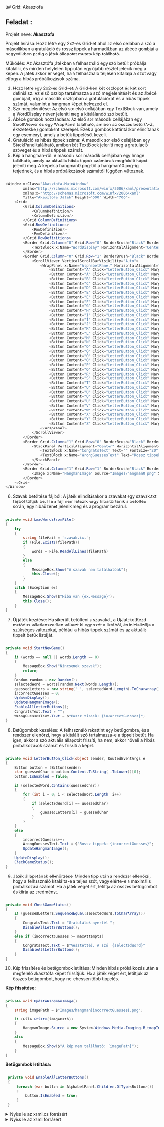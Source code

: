 ú#  Grid: Akasztofa

## Feladat : 
Projekt neve: **Akasztofa**

Projekt leírása: Hozz létre egy 2x2-es Grid-et ahol az első cellában a szó a másodikban a gratuláció és rossz tippek a harmadikban az ábécé gombjai a negyedikben pedig a játék állapotot mutató kép található.

Működés: Az Akasztófa játékban a felhasználó egy szó betűit próbálja kitalálni, és minden helytelen tipp után egy újabb részlet jelenik meg a képen. A játék akkor ér véget, ha a felhasználó teljesen kitalálja a szót vagy elfogy a hibás próbálkozások száma.

1. Hozz létre egy 2x2-es Grid-et: A Grid-ben két oszlopot és két sort definiálsz. Az első oszlop tartalmazza a szó megjelenítését és az ábécé gombjait, míg a második oszlopban a gratulációkat és a hibás tippek számát, valamint a hangman képet helyezed el.
2. Szó megjelenítése: Az első sor első cellájában egy TextBlock van, amely a WordDisplay néven jeleníti meg a kitalálandó szó betűit.
3. Ábécé gombok hozzáadása: Az első sor második cellájában egy ScrollViewer és egy WrapPanel található, amiben az összes betű (A-Z, ékezetekkel) gombként szerepel. Ezek a gombok kattintáskor elindítanak egy eseményt, amely a betűk tippelését kezeli.
4. Gratuláció és hibás tippek száma: A második sor első cellájában egy StackPanel található, amiben két TextBlock jeleníti meg a gratuláció szöveget és a hibás tippek számát.
5. Kép a hangman-ről: A második sor második cellájában egy Image található, amely az aktuális hibás tippek számának megfelelő képet jeleníti meg. A képek a hangman0.png-től a hangman10.png-ig terjednek, és a hibás próbálkozások számától függően változnak.

```c#

<Window x:Class="Akasztofa.MainWindow"
        xmlns="http://schemas.microsoft.com/winfx/2006/xaml/presentation"
        xmlns:x="http://schemas.microsoft.com/winfx/2006/xaml"
        Title="Akasztófa Játék" Height="600" Width="700">
    <Grid>
        <Grid.ColumnDefinitions>
            <ColumnDefinition/>
            <ColumnDefinition/>
        </Grid.ColumnDefinitions>
        <Grid.RowDefinitions>
            <RowDefinition/>
            <RowDefinition/>
        </Grid.RowDefinitions>
        <Border Grid.Column="0" Grid.Row="0" BorderBrush="Black" BorderThickness="1" Margin="10">
            <TextBlock x:Name="WordDisplay" HorizontalAlignment="Center" VerticalAlignment="Center" FontSize="24"/>
        </Border>
        <Border Grid.Column="0" Grid.Row="1" BorderBrush="Black" BorderThickness="1" Margin="10">
            <ScrollViewer VerticalScrollBarVisibility="Auto">
                <WrapPanel x:Name="AlphabetPanel" HorizontalAlignment="Center" VerticalAlignment="Center" Margin="10">
                    <Button Content="A" Click="LetterButton_Click" Margin="2" Width="30"/>
                    <Button Content="Á" Click="LetterButton_Click" Margin="2" Width="30"/>
                    <Button Content="B" Click="LetterButton_Click" Margin="2" Width="30"/>
                    <Button Content="C" Click="LetterButton_Click" Margin="2" Width="30"/>
                    <Button Content="D" Click="LetterButton_Click" Margin="2" Width="30"/>
                    <Button Content="E" Click="LetterButton_Click" Margin="2" Width="30"/>
                    <Button Content="É" Click="LetterButton_Click" Margin="2" Width="30"/>
                    <Button Content="F" Click="LetterButton_Click" Margin="2" Width="30"/>
                    <Button Content="G" Click="LetterButton_Click" Margin="2" Width="30"/>
                    <Button Content="H" Click="LetterButton_Click" Margin="2" Width="30"/>
                    <Button Content="I" Click="LetterButton_Click" Margin="2" Width="30"/>
                    <Button Content="Í" Click="LetterButton_Click" Margin="2" Width="30"/>
                    <Button Content="J" Click="LetterButton_Click" Margin="2" Width="30"/>
                    <Button Content="K" Click="LetterButton_Click" Margin="2" Width="30"/>
                    <Button Content="L" Click="LetterButton_Click" Margin="2" Width="30"/>
                    <Button Content="M" Click="LetterButton_Click" Margin="2" Width="30"/>
                    <Button Content="N" Click="LetterButton_Click" Margin="2" Width="30"/>
                    <Button Content="O" Click="LetterButton_Click" Margin="2" Width="30"/>
                    <Button Content="Ó" Click="LetterButton_Click" Margin="2" Width="30"/>
                    <Button Content="Ö" Click="LetterButton_Click" Margin="2" Width="30"/>
                    <Button Content="Ő" Click="LetterButton_Click" Margin="2" Width="30"/>
                    <Button Content="P" Click="LetterButton_Click" Margin="2" Width="30"/>
                    <Button Content="Q" Click="LetterButton_Click" Margin="2" Width="30"/>
                    <Button Content="R" Click="LetterButton_Click" Margin="2" Width="30"/>
                    <Button Content="S" Click="LetterButton_Click" Margin="2" Width="30"/>
                    <Button Content="T" Click="LetterButton_Click" Margin="2" Width="30"/>
                    <Button Content="U" Click="LetterButton_Click" Margin="2" Width="30"/>
                    <Button Content="Ú" Click="LetterButton_Click" Margin="2" Width="30"/>
                    <Button Content="Ü" Click="LetterButton_Click" Margin="2" Width="30"/>
                    <Button Content="Ű" Click="LetterButton_Click" Margin="2" Width="30"/>
                    <Button Content="V" Click="LetterButton_Click" Margin="2" Width="30"/>
                    <Button Content="W" Click="LetterButton_Click" Margin="2" Width="30"/>
                    <Button Content="X" Click="LetterButton_Click" Margin="2" Width="30"/>
                    <Button Content="Y" Click="LetterButton_Click" Margin="2" Width="30"/>
                    <Button Content="Z" Click="LetterButton_Click" Margin="2" Width="30"/>
                </WrapPanel>
            </ScrollViewer>
        </Border>
        <Border Grid.Column="1" Grid.Row="0" BorderBrush="Black" BorderThickness="1" Margin="10">
            <StackPanel VerticalAlignment="Center" HorizontalAlignment="Center">
                <TextBlock x:Name="CongratsText" Text="" FontSize="20" TextAlignment="Center" Margin="10"/>
                <TextBlock x:Name="WrongGuessesText" Text="Rossz tippek: 0" FontSize="16" TextAlignment="Center" Margin="10"/>
            </StackPanel>
        </Border>
        <Border Grid.Column="1" Grid.Row="1" BorderBrush="Black" BorderThickness="1" Margin="10">
            <Image x:Name="HangmanImage" Source="Images/hangman0.png" Stretch="Uniform" Margin="10"/>
        </Border>
    </Grid>
</Window>

```
6. Szavak betöltése fájlból: A játék elindításakor a szavakat egy szavak.txt fájlból töltjük be. Ha a fájl nem létezik vagy hiba történik a betöltés során, egy hibaüzenet jelenik meg és a program bezárul.

```c#

private void LoadWordsFromFile()
{
    try
    {
        string filePath = "szavak.txt";
        if (File.Exists(filePath))
        {
            words = File.ReadAllLines(filePath);
        }
        else
        {
            MessageBox.Show("A szavak nem találhatóak");
            this.Close();
        }
    }
    catch (Exception ex)
    {
        MessageBox.Show($"Hiba van {ex.Message}");
        this.Close();
    }
}

```

7. Új játék kezdése: Ha sikerült betölteni a szavakat, a UjJatekotKezd metódus véletlenszerűen választ ki egy szót a listából, és inicializálja a szükséges változókat, például a hibás tippek számát és az aktuális tippelt betűk listáját.

```c#

private void StartNewGame()
{
    if (words == null || words.Length == 0)
    {
        MessageBox.Show("Nincsenek szavak");
        return;
    }
    Random random = new Random();
    selectedWord = words[random.Next(words.Length)];
    guessedLetters = new string('_', selectedWord.Length).ToCharArray();
    incorrectGuesses = 0;
    UpdateDisplay();
    UpdateHangmanImage();
    EnableAllLetterButtons();
    CongratsText.Text = "";
    WrongGuessesText.Text = $"Rossz tippek: {incorrectGuesses}";
}

```

8. Betűgombok kezelése: A felhasználó rákattint egy betűgombra, és a rendszer ellenőrzi, hogy a kitalált szó tartalmazza-e a tippelt betűt. Ha igen, akkor a szó aktuális állapotát frissíti, ha nem, akkor növeli a hibás próbálkozások számát és frissíti a képet.

```c#

private void LetterButton_Click(object sender, RoutedEventArgs e)
{
    Button button = (Button)sender;
    char guessedChar = button.Content.ToString().ToLower()[0];
    button.IsEnabled = false;

    if (selectedWord.Contains(guessedChar))
    {
        for (int i = 0; i < selectedWord.Length; i++)
        {
            if (selectedWord[i] == guessedChar)
            {
                guessedLetters[i] = guessedChar;
            }
        }
    }
    else
    {
        incorrectGuesses++;
        WrongGuessesText.Text = $"Rossz tippek: {incorrectGuesses}";
        UpdateHangmanImage();
    }
    UpdateDisplay();
    CheckGameStatus();
}

```

9. Játék állapotának ellenőrzése: Minden tipp után a rendszer ellenőrzi, hogy a felhasználó kitalálta-e a teljes szót, vagy elérte-e a maximális próbálkozási számot. Ha a játék véget ért, letiltja az összes betűgombot és kiírja az eredményt.

```c#

private void CheckGameStatus()
{
    if (guessedLetters.SequenceEqual(selectedWord.ToCharArray()))
    {
        CongratsText.Text = "Gratulálok nyertél!";
        DisableAllLetterButtons();
    }
    else if (incorrectGuesses >= maxAttempts)
    {
        CongratsText.Text = $"Vesztettél. A szó: {selectedWord}";
        DisableAllLetterButtons();
    }
}

```

10. Kép frissítése és betűgombok letiltása: Minden hibás próbálkozás után a megfelelő akasztófa képet frissítjük. Ha a játék véget ért, letiltjuk az összes betűgombot, hogy ne lehessen több tippelés.

**Kép frissítése:**

```c#

private void UpdateHangmanImage()
{
    string imagePath = $"Images/hangman{incorrectGuesses}.png";

    if (File.Exists(imagePath))
    {
        HangmanImage.Source = new System.Windows.Media.Imaging.BitmapImage(new Uri(imagePath, UriKind.Relative));
    }
    else
    {
        MessageBox.Show($"A kép nem található: {imagePath}");
    }
}

```

**Betűgombok letiltása:**

```c#

 private void EnableAllLetterButtons()
 {
     foreach (var button in AlphabetPanel.Children.OfType<Button>())
     {
         button.IsEnabled = true;
     }
 }

```

<details>
<summary>Nyiss le az xaml.cs forrásért</summary>

```c#

using System;
using System.IO;
using System.Linq;
using System.Windows;
using System.Windows.Controls;

namespace Akasztofa
{
    public partial class MainWindow : Window
    {
        private string[] words;
        private string selectedWord;
        private char[] guessedLetters;
        private int incorrectGuesses;
        private const int maxAttempts = 11;

        public MainWindow()
        {
            InitializeComponent();
            LoadWordsFromFile();
            StartNewGame();
        }
        private void LoadWordsFromFile()
        {
            try
            {
                string filePath = "szavak.txt";
                if (File.Exists(filePath))
                {
                    words = File.ReadAllLines(filePath);
                }
                else
                {
                    MessageBox.Show("A szavak nem találhatóak");
                    this.Close();
                }
            }
            catch (Exception ex)
            {
                MessageBox.Show($"Hiba van {ex.Message}");
                this.Close();
            }
        }
        private void StartNewGame()
        {
            if (words == null || words.Length == 0)
            {
                MessageBox.Show("Nincsenek szavak");
                return;
            }
            Random random = new Random();
            selectedWord = words[random.Next(words.Length)];
            guessedLetters = new string('_', selectedWord.Length).ToCharArray();
            incorrectGuesses = 0;
            UpdateDisplay();
            UpdateHangmanImage();
            EnableAllLetterButtons();
            CongratsText.Text = "";
            WrongGuessesText.Text = $"Rossz tippek: {incorrectGuesses}";
        }
        private void UpdateDisplay()
        {
            WordDisplay.Text = string.Join(" ", guessedLetters);
        }
        private void UpdateHangmanImage()
        {
            string imagePath = $"Images/hangman{incorrectGuesses}.png";

            if (File.Exists(imagePath))
            {
                HangmanImage.Source = new System.Windows.Media.Imaging.BitmapImage(new Uri(imagePath, UriKind.Relative));
            }
            else
            {
                MessageBox.Show($"A kép nem található: {imagePath}");
            }
        }
        private void EnableAllLetterButtons()
        {
            foreach (var button in AlphabetPanel.Children.OfType<Button>())
            {
                button.IsEnabled = true;
            }
        }
        private void LetterButton_Click(object sender, RoutedEventArgs e)
        {
            Button button = (Button)sender;
            char guessedChar = button.Content.ToString().ToLower()[0];
            button.IsEnabled = false;

            if (selectedWord.Contains(guessedChar))
            {
                for (int i = 0; i < selectedWord.Length; i++)
                {
                    if (selectedWord[i] == guessedChar)
                    {
                        guessedLetters[i] = guessedChar;
                    }
                }
            }
            else
            {
                incorrectGuesses++;
                WrongGuessesText.Text = $"Rossz tippek: {incorrectGuesses}";
                UpdateHangmanImage();
            }
            UpdateDisplay();
            CheckGameStatus();
        }
        private void CheckGameStatus()
        {
            if (guessedLetters.SequenceEqual(selectedWord.ToCharArray()))
            {
                CongratsText.Text = "Gratulálok nyertél!";
                DisableAllLetterButtons();
            }
            else if (incorrectGuesses >= maxAttempts)
            {
                CongratsText.Text = $"Vesztettél. A szó: {selectedWord}";
                DisableAllLetterButtons();
            }
        }
        private void DisableAllLetterButtons()
        {
            foreach (var button in AlphabetPanel.Children.OfType<Button>())
            {
                button.IsEnabled = false;
            }
        }
    }
}

```
</details>

<details>
<summary>Nyiss le az xaml forrásért</summary>

```c#

<Window x:Class="Akasztofa.MainWindow"
        xmlns="http://schemas.microsoft.com/winfx/2006/xaml/presentation"
        xmlns:x="http://schemas.microsoft.com/winfx/2006/xaml"
        Title="Akasztófa Játék" Height="600" Width="700">
    <Grid>
        <Grid.ColumnDefinitions>
            <ColumnDefinition/>
            <ColumnDefinition/>
        </Grid.ColumnDefinitions>
        <Grid.RowDefinitions>
            <RowDefinition/>
            <RowDefinition/>
        </Grid.RowDefinitions>
        <Border Grid.Column="0" Grid.Row="0" BorderBrush="Black" BorderThickness="1" Margin="10">
            <TextBlock x:Name="WordDisplay" HorizontalAlignment="Center" VerticalAlignment="Center" FontSize="24"/>
        </Border>
        <Border Grid.Column="0" Grid.Row="1" BorderBrush="Black" BorderThickness="1" Margin="10">
            <ScrollViewer VerticalScrollBarVisibility="Auto">
                <WrapPanel x:Name="AlphabetPanel" HorizontalAlignment="Center" VerticalAlignment="Center" Margin="10">
                    <Button Content="A" Click="LetterButton_Click" Margin="2" Width="30"/>
                    <Button Content="Á" Click="LetterButton_Click" Margin="2" Width="30"/>
                    <Button Content="B" Click="LetterButton_Click" Margin="2" Width="30"/>
                    <Button Content="C" Click="LetterButton_Click" Margin="2" Width="30"/>
                    <Button Content="D" Click="LetterButton_Click" Margin="2" Width="30"/>
                    <Button Content="E" Click="LetterButton_Click" Margin="2" Width="30"/>
                    <Button Content="É" Click="LetterButton_Click" Margin="2" Width="30"/>
                    <Button Content="F" Click="LetterButton_Click" Margin="2" Width="30"/>
                    <Button Content="G" Click="LetterButton_Click" Margin="2" Width="30"/>
                    <Button Content="H" Click="LetterButton_Click" Margin="2" Width="30"/>
                    <Button Content="I" Click="LetterButton_Click" Margin="2" Width="30"/>
                    <Button Content="Í" Click="LetterButton_Click" Margin="2" Width="30"/>
                    <Button Content="J" Click="LetterButton_Click" Margin="2" Width="30"/>
                    <Button Content="K" Click="LetterButton_Click" Margin="2" Width="30"/>
                    <Button Content="L" Click="LetterButton_Click" Margin="2" Width="30"/>
                    <Button Content="M" Click="LetterButton_Click" Margin="2" Width="30"/>
                    <Button Content="N" Click="LetterButton_Click" Margin="2" Width="30"/>
                    <Button Content="O" Click="LetterButton_Click" Margin="2" Width="30"/>
                    <Button Content="Ó" Click="LetterButton_Click" Margin="2" Width="30"/>
                    <Button Content="Ö" Click="LetterButton_Click" Margin="2" Width="30"/>
                    <Button Content="Ő" Click="LetterButton_Click" Margin="2" Width="30"/>
                    <Button Content="P" Click="LetterButton_Click" Margin="2" Width="30"/>
                    <Button Content="Q" Click="LetterButton_Click" Margin="2" Width="30"/>
                    <Button Content="R" Click="LetterButton_Click" Margin="2" Width="30"/>
                    <Button Content="S" Click="LetterButton_Click" Margin="2" Width="30"/>
                    <Button Content="T" Click="LetterButton_Click" Margin="2" Width="30"/>
                    <Button Content="U" Click="LetterButton_Click" Margin="2" Width="30"/>
                    <Button Content="Ú" Click="LetterButton_Click" Margin="2" Width="30"/>
                    <Button Content="Ü" Click="LetterButton_Click" Margin="2" Width="30"/>
                    <Button Content="Ű" Click="LetterButton_Click" Margin="2" Width="30"/>
                    <Button Content="V" Click="LetterButton_Click" Margin="2" Width="30"/>
                    <Button Content="W" Click="LetterButton_Click" Margin="2" Width="30"/>
                    <Button Content="X" Click="LetterButton_Click" Margin="2" Width="30"/>
                    <Button Content="Y" Click="LetterButton_Click" Margin="2" Width="30"/>
                    <Button Content="Z" Click="LetterButton_Click" Margin="2" Width="30"/>
                </WrapPanel>
            </ScrollViewer>
        </Border>
        <Border Grid.Column="1" Grid.Row="0" BorderBrush="Black" BorderThickness="1" Margin="10">
            <StackPanel VerticalAlignment="Center" HorizontalAlignment="Center">
                <TextBlock x:Name="CongratsText" Text="" FontSize="20" TextAlignment="Center" Margin="10"/>
                <TextBlock x:Name="WrongGuessesText" Text="Rossz tippek: 0" FontSize="16" TextAlignment="Center" Margin="10"/>
            </StackPanel>
        </Border>
        <Border Grid.Column="1" Grid.Row="1" BorderBrush="Black" BorderThickness="1" Margin="10">
            <Image x:Name="HangmanImage" Source="Images/hangman0.png" Stretch="Uniform" Margin="10"/>
        </Border>
    </Grid>
</Window>

```
</details>
